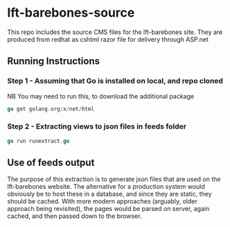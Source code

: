 # lft-barebones-source

This repo includes the source CMS files for the lft-barebones site. They are produced from redhat as cshtml razor file for delivery through ASP.net 

## Running Instructions

### Step 1 - Assuming that Go is installed on local, and repo cloned

NB You may need to run this, to download the additional package

```go
go get golang.org/x/net/html
```

### Step 2 - Extracting views to json files in feeds folder

```go
go run runextract.go
```

## Use of feeds output

The purpose of this extraction is to generate json files that are used on the lft-barebones website.
The alternative for a production system would obviously be to host these in a database, and since they are static, they should be cached.
With more modern approaches (arguably, older approach being revisited), the pages would be parsed on server, again cached, and then passed down to the browser.